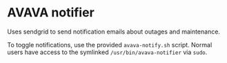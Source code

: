 # AVAVA notifier
Uses sendgrid to send notification emails about outages and maintenance.

To toggle notifications, use the provided `avava-notify.sh` script. Normal
users have access to the symlinked `/usr/bin/avava-notifier` via `sudo`.
